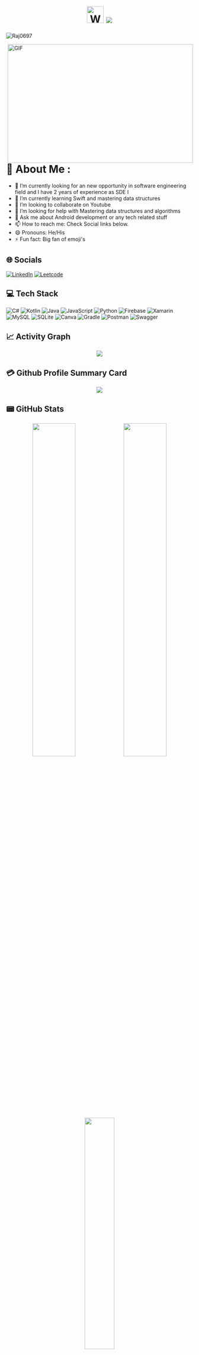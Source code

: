 <!--- <h1 align="center"> Hola, <img src="https://raw.githubusercontent.com/nixin72/nixin72/master/wave.gif" 
         alt="Waving hand animated gif"
         height="45"
         width="45" /> I'm Rajkumar</h1> -->
         
 <h1 align="center">
    <img src="https://raw.githubusercontent.com/nixin72/nixin72/master/wave.gif" 
         alt="Waving hand animated gif" alt = "waving hand animated gif" height ="45" width="45">
  <a href="https://git.io/typing-svg">
    <img src="https://readme-typing-svg.herokuapp.com/?lines=Hola!+👋;This+is+Rajkumar....;Nice+to+meet+you!&center=true&size=30">
  </a>
</h1>

<p align="left"> <img src="https://komarev.com/ghpvc/?username=Raj0697&label=Profile+Views&color=blue&style=plastic&style=for-the-badge" alt="Raj0697" /> </p>

<img align="right" alt="GIF" src="https://github.com/abhisheknaiidu/abhisheknaiidu/blob/master/code.gif?raw=true" width="500" height="320" />

# 💫 About Me :
- 🔭 I’m currently looking for an new opportunity in software engineering field and I have 2 years of experience as SDE I
- 🌱 I’m currently learning Swift and mastering data structures
- 👯 I’m looking to collaborate on Youtube
- 🤔 I’m looking for help with Mastering data structures and algorithms
- 💬 Ask me about Android development or any tech related stuff
- 📫 How to reach me: Check Social links below.
- 😄 Pronouns: He/His
- ⚡ Fun fact: Big fan of emoji's

## 🌐 Socials
[![LinkedIn](https://img.shields.io/badge/LinkedIn-0077B5?style=for-the-badge&logo=linkedin&logoColor=white)](https://linkedin.com/in/rajkumarsde)
[![Leetcode](https://img.shields.io/badge/-LeetCode-FFA116?style=for-the-badge&logo=LeetCode&logoColor=black)](https://leetcode.com/Raj0697/)

## 💻 Tech Stack
![C#](https://img.shields.io/badge/c%23-%23239120.svg?style=for-the-badge&logo=c-sharp&logoColor=white) ![Kotlin](https://img.shields.io/badge/kotlin-%230095D5.svg?style=for-the-badge&logo=kotlin&logoColor=white) ![Java](https://img.shields.io/badge/java-%23ED8B00.svg?style=for-the-badge&logo=java&logoColor=white) ![JavaScript](https://img.shields.io/badge/javascript-%23323330.svg?style=for-the-badge&logo=javascript&logoColor=%23F7DF1E) ![Python](https://img.shields.io/badge/python-3670A0?style=for-the-badge&logo=python&logoColor=ffdd54) ![Firebase](https://img.shields.io/badge/firebase-%23039BE5.svg?style=for-the-badge&logo=firebase) ![Xamarin](https://img.shields.io/badge/Xamarin-3199DC?style=for-the-badge&logo=xamarin&logoColor=white) ![MySQL](https://img.shields.io/badge/mysql-%2300f.svg?style=for-the-badge&logo=mysql&logoColor=white) ![SQLite](https://img.shields.io/badge/sqlite-%2307405e.svg?style=for-the-badge&logo=sqlite&logoColor=white) ![Canva](https://img.shields.io/badge/Canva-%2300C4CC.svg?style=for-the-badge&logo=Canva&logoColor=white) ![Gradle](https://img.shields.io/badge/Gradle-02303A.svg?style=for-the-badge&logo=Gradle&logoColor=white) ![Postman](https://img.shields.io/badge/Postman-FF6C37?style=for-the-badge&logo=postman&logoColor=white) ![Swagger](https://img.shields.io/badge/-Swagger-%23Clojure?style=for-the-badge&logo=swagger&logoColor=white)

## 📈 Activity Graph
<p align="center">
	<img src="https://activity-graph.herokuapp.com/graph?username=Raj0697&theme=minimal"/>
</p>

## 💳 Github Profile Summary Card
<p align="center">
  <img src="https://github-profile-summary-cards.vercel.app/api/cards/profile-details?username=Raj0697&theme=vue"/>
</p>

## 📟 GitHub Stats
<p align="center">
	<img width="48%" src="https://github-readme-stats.vercel.app/api?username=Raj0697&show_icons=true&theme=vue" />
	<img width="48%" src="https://github-readme-streak-stats.herokuapp.com/?user=Raj0697&theme=vue" />
  <img width="40%" src="https://github-readme-stats.vercel.app/api/top-langs/?username=Raj0697&layout=compact&theme=vue" />
</p>

### ✍️Random Dev Quote
![](https://quotes-github-readme.vercel.app/api?type=horizontal&theme=vue)

---
<!---[![](https://visitcount.itsvg.in/api?id=Raj0697&icon=0&color=1)](https://visitcount.itsvg.in)  -->

<div align="center">

### Show some ❤️ by starring some of the repositories!

</div>
<!---
<p align = "center">
  <img src="https://github-readme-stats.vercel.app/api?username=Raj0697&&show_icons=true&title_color=ffffff&icon_color=bb2acf&text_color=daf7dc&bg_color=151515" width = 400>
  <img src = "https://github-readme-streak-stats.herokuapp.com?user=Raj0697&theme=dark&hide_border=true" width = 400>
</p>
<img src="https://activity-graph.herokuapp.com/graph?username=Raj0697&theme=dracula">
-->

